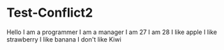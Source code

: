 # Test-Conflict2
Hello
I am a programmer
I am a manager
I am 27
I am 28
I like apple
I like strawberry
I like banana
I don't like Kiwi